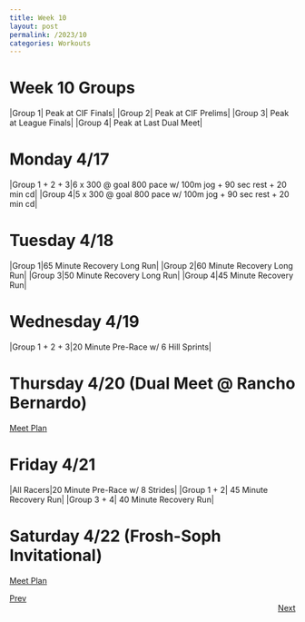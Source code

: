```yaml
---
title: Week 10
layout: post
permalink: /2023/10
categories: Workouts
---
```



# Week 10 Groups

|Group 1| Peak at CIF Finals|
|Group 2| Peak at CIF Prelims|
|Group 3| Peak at League Finals|
|Group 4| Peak at Last Dual Meet|

# Monday 4/17

|Group 1 + 2 + 3|6 x 300 @ goal 800 pace w/ 100m jog + 90 sec rest + 20 min cd|
|Group 4|5 x 300 @ goal 800 pace w/ 100m jog + 90 sec rest + 20 min cd|

# Tuesday 4/18

|Group 1|65 Minute Recovery Long Run|
|Group 2|60 Minute Recovery Long Run|
|Group 3|50 Minute Recovery Long Run|
|Group 4|45 Minute Recovery Run|

# Wednesday 4/19 

|Group 1 + 2 + 3|20 Minute Pre-Race w/ 6 Hill Sprints|

# Thursday 4/20 (Dual Meet @ Rancho Bernardo)

[Meet Plan]({{site.baseurl}}/2023/RB)

# Friday 4/21

|All Racers|20 Minute Pre-Race w/ 8 Strides|
|Group 1 + 2| 45 Minute Recovery Run|
|Group 3 + 4| 40 Minute Recovery Run|

# Saturday 4/22 (Frosh-Soph Invitational)

[Meet Plan]({{site.baseurl}}/2023/FS)

<div style="text-align: left"> <a href="{{site.baseurl}}/2023/9">Prev</a></div> 
<div style="text-align: right"> <a href="{{site.baseurl}}/2023/11">Next</a></div>